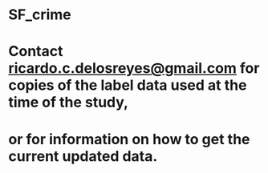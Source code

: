 # SF_crime

# Contact ricardo.c.delosreyes@gmail.com for copies of the label data used at the time of the study,
# or for information on how to get the current updated data.

